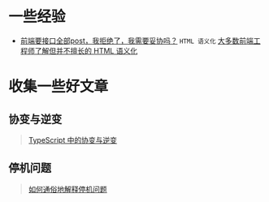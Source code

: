 # 一些经验

- [前端要接口全部post，我拒绝了，我需要妥协吗？](https://www.zhihu.com/question/586337165)
`HTML 语义化` [大多数前端工程师了解但并不擅长的 HTML 语义化](https://zhuanlan.zhihu.com/p/97072021)
# 收集一些好文章

## 协变与逆变

> [TypeScript 中的协变与逆变](https://zhuanlan.zhihu.com/p/454202284)

## 停机问题

> [如何通俗地解释停机问题](https://www.zhihu.com/question/20081359/answer/275107187)
